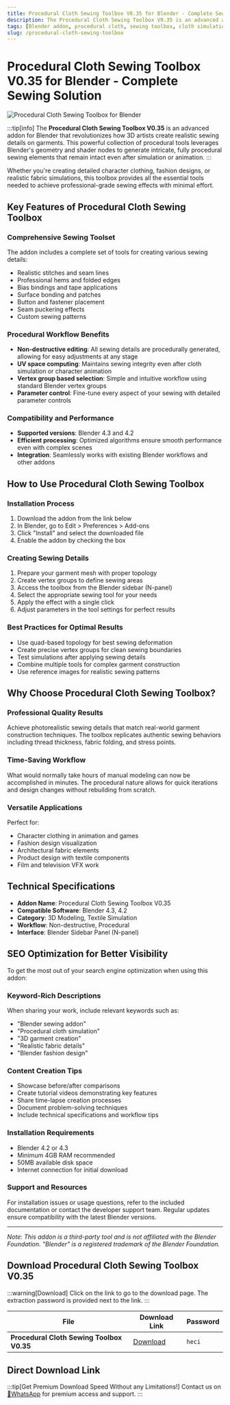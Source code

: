 ```yaml
---
title: Procedural Cloth Sewing Toolbox V0.35 for Blender - Complete Sewing Solution
description: The Procedural Cloth Sewing Toolbox V0.35 is an advanced addon for Blender that revolutionizes how 3D artists create realistic sewing details on garments. This powerful collection of procedural tools leverages Blender's geometry and shader nodes to generate intricate, fully procedural sewing elements.
tags: [Blender addon, procedural cloth, sewing toolbox, cloth simulation, 3D garment creation, fabric simulation, Blender tools]
slug: /procedural-cloth-sewing-toolbox
---
```

<!--Above is frontmatter Part-generate depend on content meet Google Seo, you need to balance automation efficiency with Google’s core ranking factors—especially E-E-A-T (Experience, Expertise, Authoritativeness, Trustworthiness), -->

<!--First Part-This is Title -->
# Procedural Cloth Sewing Toolbox V0.35 for Blender - Complete Sewing Solution

<!--Second Part-This is First Banner -->
![Procedural Cloth Sewing Toolbox for Blender](https://www.gfxcamp.com/wp-content/uploads/2025/08/Procedural-Cloth-Sewing-Toolbox.jpg)

:::tip[info]
The **Procedural Cloth Sewing Toolbox V0.35** is an advanced addon for Blender that revolutionizes how 3D artists create realistic sewing details on garments. This powerful collection of procedural tools leverages Blender's geometry and shader nodes to generate intricate, fully procedural sewing elements that remain intact even after simulation or animation.
:::

Whether you're creating detailed character clothing, fashion designs, or realistic fabric simulations, this toolbox provides all the essential tools needed to achieve professional-grade sewing effects with minimal effort.

## Key Features of Procedural Cloth Sewing Toolbox

### Comprehensive Sewing Toolset
The addon includes a complete set of tools for creating various sewing details:
- Realistic stitches and seam lines
- Professional hems and folded edges
- Bias bindings and tape applications
- Surface bonding and patches
- Button and fastener placement
- Seam puckering effects
- Custom sewing patterns

### Procedural Workflow Benefits
- **Non-destructive editing**: All sewing details are procedurally generated, allowing for easy adjustments at any stage
- **UV space computing**: Maintains sewing integrity even after cloth simulation or character animation
- **Vertex group based selection**: Simple and intuitive workflow using standard Blender vertex groups
- **Parameter control**: Fine-tune every aspect of your sewing with detailed parameter controls

### Compatibility and Performance
- **Supported versions**: Blender 4.3 and 4.2
- **Efficient processing**: Optimized algorithms ensure smooth performance even with complex scenes
- **Integration**: Seamlessly works with existing Blender workflows and other addons

## How to Use Procedural Cloth Sewing Toolbox

### Installation Process
1. Download the addon from the link below
2. In Blender, go to Edit > Preferences > Add-ons
3. Click "Install" and select the downloaded file
4. Enable the addon by checking the box

### Creating Sewing Details
1. Prepare your garment mesh with proper topology
2. Create vertex groups to define sewing areas
3. Access the toolbox from the Blender sidebar (N-panel)
4. Select the appropriate sewing tool for your needs
5. Apply the effect with a single click
6. Adjust parameters in the tool settings for perfect results

### Best Practices for Optimal Results
- Use quad-based topology for best sewing deformation
- Create precise vertex groups for clean sewing boundaries
- Test simulations after applying sewing details
- Combine multiple tools for complex garment construction
- Use reference images for realistic sewing patterns

## Why Choose Procedural Cloth Sewing Toolbox?

### Professional Quality Results
Achieve photorealistic sewing details that match real-world garment construction techniques. The toolbox replicates authentic sewing behaviors including thread thickness, fabric folding, and stress points.

### Time-Saving Workflow
What would normally take hours of manual modeling can now be accomplished in minutes. The procedural nature allows for quick iterations and design changes without rebuilding from scratch.

### Versatile Applications
Perfect for:
- Character clothing in animation and games
- Fashion design visualization
- Architectural fabric elements
- Product design with textile components
- Film and television VFX work

## Technical Specifications

- **Addon Name**: Procedural Cloth Sewing Toolbox V0.35
- **Compatible Software**: Blender 4.3, 4.2
- **Category**: 3D Modeling, Textile Simulation
- **Workflow**: Non-destructive, Procedural
- **Interface**: Blender Sidebar Panel (N-panel)

## SEO Optimization for Better Visibility

To get the most out of your search engine optimization when using this addon:

### Keyword-Rich Descriptions
When sharing your work, include relevant keywords such as:
- "Blender sewing addon"
- "Procedural cloth simulation"
- "3D garment creation"
- "Realistic fabric details"
- "Blender fashion design"

### Content Creation Tips
- Showcase before/after comparisons
- Create tutorial videos demonstrating key features
- Share time-lapse creation processes
- Document problem-solving techniques
- Include technical specifications and workflow tips


### Installation Requirements
- Blender 4.2 or 4.3
- Minimum 4GB RAM recommended
- 50MB available disk space
- Internet connection for initial download

### Support and Resources
For installation issues or usage questions, refer to the included documentation or contact the developer support team. Regular updates ensure compatibility with the latest Blender versions.

---

*Note: This addon is a third-party tool and is not affiliated with the Blender Foundation. "Blender" is a registered trademark of the Blender Foundation.*

<!-- The Last Part-Download -->
## Download Procedural Cloth Sewing Toolbox V0.35

:::warning[Download]
Click on the link to go to the download page. The extraction password is provided next to the link.
:::

| File                       | Download Link                                                              | Password |
| -------------------------- | -------------------------------------------------------------------------- | -------- |
| **Procedural Cloth Sewing Toolbox V0.35** | [Download](https://pan.baidu.com/s/1TXYXYtg7RWCESOlL1LHJIA?pwd=heci) | `heci`   |

## Direct Download Link
:::tip[Get Premium Download Speed Without any Limitations!]
Contact us on [💬WhatsApp](https://wa.me/+8613237610083) for premium  access and support.
:::
